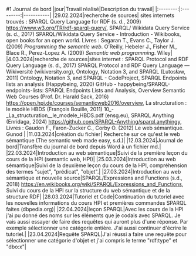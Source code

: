 #1 Journal de bord
|jour|Travail réalisé|Description du travail|
|:--------:|:---------:|-----------|
|29.02.2024|recherche de sources| sites internets trouvés :   SPARQL Query Language for RDF (s. d., 2009) https://www.w3.org/TR/rdf-sparql-query/,    SPARQL/ Wikidata Query Service (s. d., 2017) SPARQL/Wikidata Query Service - Introduction - Wikibooks, open books for an open world. Livres : Segaran T., Evans C., Taylor J. (2009) *Programming the semantic web*. O’Reilly,   Hebeler J., Fisher M., Blace R., Perez-Lopez A. (2009) *Semantic web programming*. Wiley|
|4.03.2024|recherche de sources|sites internet : SPARQL Protocol and RDF Query Language (s. d., 2017) SPARQL Protocol and RDF Query Language — Wikiversité (wikiversity.org),   Ontology, Notation 3, and SPARQL (Lutosław, 2011) Ontology, Notation 3, and SPARQL - CodeProject,   SPARQL Endpoints lists an analysis (Happybeing, 2020) GitHub - happybeing/SPARQL-endpoints-lists: SPARQL Endpoints Lists and Analysis,  Overview Semantic Web Courses (Prof. Dr. Harald Sack, 2016) https://open.hpi.de/courses/semanticweb2016/overview,   La structuration : le modèle HBDS (François Bouille, 2011) 10_-_La_structuration__le_modele_HBDS.pdf (ensg.eu), SPARQL Anything (Enridaga, 2024) https://github.com/SPARQL-Anything/sparql.anythingy, Livres : Gaudon F., Faron-Zucker C., Corby O. (2012) Le web sémantique. Gunod |
|11.03.2024|création du fichier| Recherche sur ce qu'est le web sémantique (The semantic web made easy, s.d.)|
|12.03.2024|Journal de bord|Transfère du journal de bord depuis Word à un fichier md.|
|22.03.2024|Introduction au web sémantique|Suivi de la première leçon du cours de la HPI (semantic web, HPI)|
|25.03.2024|Introduction au web sémantique|Suivi de la deuxième leçon du cours de la HPI, compréhension des termes "sujet", "prédicat", "objet".|
|27.03.2024|Introduction au web sémantique et nouvelle source|SPARQL/Expressions and Functions (s.d., 2018) https://en.wikibooks.org/wiki/SPARQL/Expressions_and_Functions, Suivi du cours de la HPI sur la structure du web sémantique et de la structure RDF|
|28.03.2024|Tutoriel et Code|Continuation du tutoriel avec les nouvelles informations du cours HPI et premières commandes SPARQL faites (dbpedia.org)|
|22.04.2024|leçon SPARQL|Avec les cours de la HPI j'ai pu donné des noms sur les éléments que je codais avec SPARQL. Je vais aussi essayer de faire des requêtes qui auront plus d'une réponse. Par exemple sélectionner une catégorie entière. J'ai aussi continuer d'écrire le tutoriel.|
|23.04.2024|Requête SPARQL|J'ai réussi a faire une requête pour sélectionner une catégorie d'objet et j'ai compris le terme "rdf:type" et "dbo:x"|